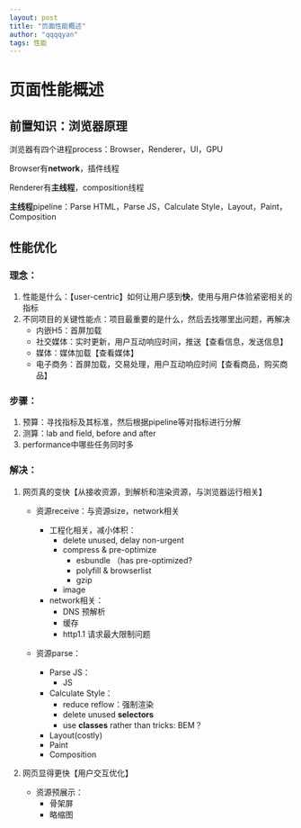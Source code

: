 ```yaml
---
layout: post
title: "页面性能概述"
author: "qqqqyan"
tags: 性能
---
```


# 页面性能概述

## 前置知识：浏览器原理
浏览器有四个进程process：Browser，Renderer，UI，GPU

Browser有**network**，插件线程

Renderer有**主线程**，composition线程

**主线程**pipeline：Parse HTML，Parse JS，Calculate Style，Layout，Paint，Composition

## 性能优化
### 理念：
1. 性能是什么：【user-centric】如何让用户感到**快**，使用与用户体验紧密相关的指标
2. 不同项目的关键性能点：项目最重要的是什么，然后去找哪里出问题，再解决
   - 内嵌H5：首屏加载
   - 社交媒体：实时更新，用户互动响应时间，推送【查看信息，发送信息】
   - 媒体：媒体加载【查看媒体】
   - 电子商务：首屏加载，交易处理，用户互动响应时间【查看商品，购买商品】
   
### 步骤：
1. 预算：寻找指标及其标准，然后根据pipeline等对指标进行分解
2. 测算：lab and field, before and after
3. performance中哪些任务同时多
  
### 解决：
1. 网页真的变快【从接收资源，到解析和渲染资源，与浏览器运行相关】
   - 资源receive：与资源size，network相关
     - 工程化相关，减小体积：
       - delete unused, delay non-urgent
       - compress & pre-optimize
           - esbundle （has pre-optimized?
           - polyfill & browserlist
           - gzip
       - image
     - network相关：
         - DNS 预解析
         - 缓存
         - http1.1 请求最大限制问题

   - 资源parse：
     - Parse JS：
       - JS
     - Calculate Style：
         - reduce reflow：强制渲染
         - delete unused **selectors**
         - use **classes** rather than tricks:  BEM？
     - Layout(costly)
     - Paint
     - Composition

2. 网页显得更快【用户交互优化】
   - 资源预展示：
     - 骨架屏
     - 略缩图